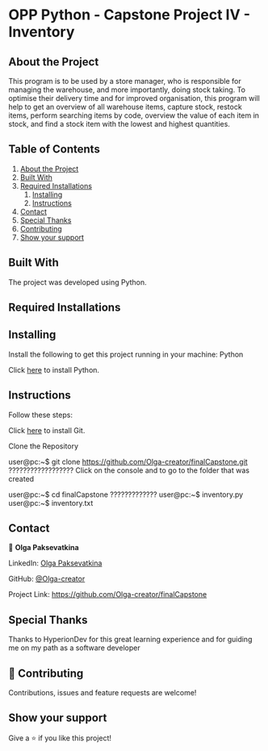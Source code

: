 # **OPP Python - Capstone Project IV - Inventory**

## **About the Project** <a name="project"></a>
This program is to be used by a store manager, who is responsible for managing the warehouse, and more importantly, doing stock taking. 
To optimise their delivery time and for improved organisation, this program will help to get an overview of all warehouse items, capture stock, restock items, 
perform searching items by code, overview the value of each item in stock, and find a stock item with the lowest and highest quantities.

## **Table of Contents**
1. [About the Project](#project)
2. [Built With](#paragraph1)
3. [Required Installations](#paragraph2)
    1. [Installing](#subparagraph1)
    2. [Instructions](#subparagraph2)
4. [Contact](#paragraph3)
5. [Special Thanks](#paragraph4)
6. [Contributing](#paragraph5)
7. [Show your support](#paragraph6)

## Built With <a name="paragraph1"></a>
The project was developed using Python.

## Required Installations <a name="paragraph2"></a>

## Installing <a name="subparagraph1"></a>
Install the following to get this project running in your machine:
Python

Click [here](https://www.python.org/downloads/windows/) to install Python. 

## Instructions <a name="subparagraph2"></a>

Follow these steps:

Click [here](https://git-scm.com/book/en/v2/Getting-Started-Installing-Git) to install Git.

Clone the Repository

user@pc:~$ git clone https://github.com/Olga-creator/finalCapstone.git   ??????????????????
Click on the console and to go to the folder that was created

user@pc:~$ cd finalCapstone ?????????????
user@pc:~$ inventory.py
user@pc:~$ inventory.txt

## Contact <a name="paragraph3"></a>
💃 **Olga Paksevatkina**

LinkedIn: [Olga Paksevatkina](https://www.linkedin.com/in/olga-paksevatkina-51b61064/)

GitHub: [@Olga-creator](https://github.com/Olga-creator?tab=repositories)

Project Link: https://github.com/Olga-creator/finalCapstone

## Special Thanks <a name="paragraph4"></a>
Thanks to HyperionDev for this great learning experience and for guiding me on my path as a software developer

## 🤝 Contributing <a name="paragraph5"></a>
Contributions, issues and feature requests are welcome!

## Show your support <a name="paragraph6"></a>
Give a ⭐️ if you like this project!
